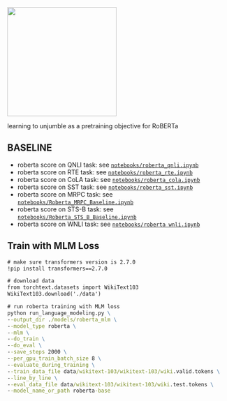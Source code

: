 <img src="https://media.giphy.com/media/xUOxeQdcBbmybIAjNm/giphy.gif" width="250" height="250" />

learning to unjumble as a pretraining objective for RoBERTa

## BASELINE
- roberta score on QNLI task: see [`notebooks/roberta_qnli.ipynb`](https://github.com/subhadarship/learning-to-unjumble/tree/master/notebooks/roberta_qnli.ipynb)
- roberta score on RTE task: see [`notebooks/roberta_rte.ipynb`](https://github.com/subhadarship/learning-to-unjumble/tree/master/notebooks/roberta_rte.ipynb)
- roberta score on CoLA task: see [`notebooks/roberta_cola.ipynb`](https://github.com/subhadarship/learning-to-unjumble/tree/master/notebooks/roberta_cola.ipynb)
- roberta score on SST task: see [`notebooks/roberta_sst.ipynb`](https://github.com/subhadarship/learning-to-unjumble/tree/master/notebooks/roberta_sst.ipynb)
- roberta score on MRPC task: see [`notebooks/Roberta_MRPC_Baseline.ipynb`](https://github.com/subhadarship/learning-to-unjumble/blob/master/notebooks/Roberta_MRPC_Baseline.ipynb)
- roberta score on STS-B task: see [`notebooks/Roberta_STS_B_Baseline.ipynb`](https://github.com/subhadarship/learning-to-unjumble/blob/master/notebooks/Roberta_STS_B_Baseline.ipynb)
- roberta score on WNLI task: see [`notebooks/roberta wnli.ipynb`](https://github.com/subhadarship/learning-to-unjumble/blob/master/notebooks/roberta%20wnli.ipynb)


## Train with MLM Loss

```cmd
# make sure transformers version is 2.7.0
!pip install transformers==2.7.0

# download data
from torchtext.datasets import WikiText103
WikiText103.download('./data')

# run roberta training with MLM loss
python run_language_modeling.py \
--output_dir ./models/roberta_mlm \
--model_type roberta \
--mlm \
--do_train \
--do_eval \
--save_steps 2000 \
--per_gpu_train_batch_size 8 \
--evaluate_during_training \
--train_data_file data/wikitext-103/wikitext-103/wiki.valid.tokens \
--line_by_line \
--eval_data_file data/wikitext-103/wikitext-103/wiki.test.tokens \
--model_name_or_path roberta-base

```
